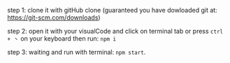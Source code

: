 step 1: clone it with gitHub clone (guaranteed you have dowloaded git at: https://git-scm.com/downloads) 

step 2: open it with your visualCode and click on terminal tab or press `ctrl + 丶` on your keyboard then run: `npm i`  

step 3: waiting and run with terminal: `npm start`.

